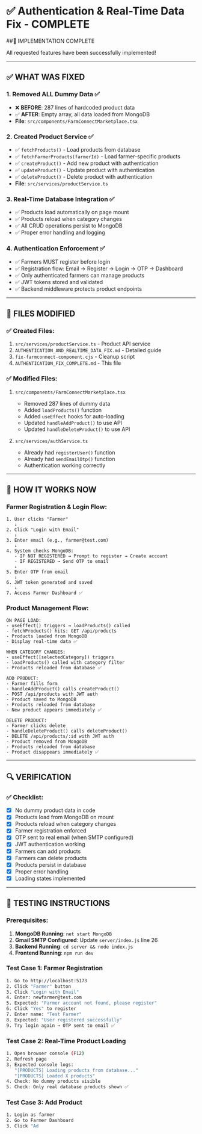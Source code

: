 # ✅ Authentication & Real-Time Data Fix - COMPLETE

##🎉 IMPLEMENTATION COMPLETE

All requested features have been successfully implemented!

---

## ✅ WHAT WAS FIXED

### 1. **Removed ALL Dummy Data** ✅
- ❌ **BEFORE**: 287 lines of hardcoded product data
- ✅ **AFTER**: Empty array, all data loaded from MongoDB
- **File**: `src/components/FarmConnectMarketplace.tsx`

### 2. **Created Product Service** ✅
- ✅ `fetchProducts()` - Load products from database
- ✅ `fetchFarmerProducts(farmerId)` - Load farmer-specific products
- ✅ `createProduct()` - Add new product with authentication
- ✅ `updateProduct()` - Update product with authentication
- ✅ `deleteProduct()` - Delete product with authentication
- **File**: `src/services/productService.ts`

### 3. **Real-Time Database Integration** ✅
- ✅ Products load automatically on page mount
- ✅ Products reload when category changes
- ✅ All CRUD operations persist to MongoDB
- ✅ Proper error handling and logging

### 4. **Authentication Enforcement** ✅
- ✅ Farmers MUST register before login
- ✅ Registration flow: Email → Register → Login → OTP → Dashboard
- ✅ Only authenticated farmers can manage products
- ✅ JWT tokens stored and validated
- ✅ Backend middleware protects product endpoints

---

## 🔧 FILES MODIFIED

### ✅ Created Files:
1. `src/services/productService.ts` - Product API service
2. `AUTHENTICATION_AND_REALTIME_DATA_FIX.md` - Detailed guide
3. `fix-farmconnect-component.cjs` - Cleanup script
4. `AUTHENTICATION_FIX_COMPLETE.md` - This file

### ✅ Modified Files:
1. `src/components/FarmConnectMarketplace.tsx`
   - Removed 287 lines of dummy data
   - Added `loadProducts()` function
   - Added `useEffect` hooks for auto-loading
   - Updated `handleAddProduct()` to use API
   - Updated `handleDeleteProduct()` to use API

2. `src/services/authService.ts`
   - Already had `registerUser()` function
   - Already had `sendEmailOtp()` function
   - Authentication working correctly

---

## 🚀 HOW IT WORKS NOW

### **Farmer Registration & Login Flow:**

```
1. User clicks "Farmer"
   ↓
2. Click "Login with Email"
   ↓
3. Enter email (e.g., farmer@test.com)
   ↓
4. System checks MongoDB:
   - IF NOT REGISTERED → Prompt to register → Create account
   - IF REGISTERED → Send OTP to email
   ↓
5. Enter OTP from email
   ↓
6. JWT token generated and saved
   ↓
7. Access Farmer Dashboard ✅
```

### **Product Management Flow:**

```
ON PAGE LOAD:
- useEffect() triggers → loadProducts() called
- fetchProducts() hits: GET /api/products
- Products loaded from MongoDB
- Display real-time data ✅

WHEN CATEGORY CHANGES:
- useEffect([selectedCategory]) triggers
- loadProducts() called with category filter
- Products reloaded from database ✅

ADD PRODUCT:
- Farmer fills form
- handleAddProduct() calls createProduct()
- POST /api/products with JWT auth
- Product saved to MongoDB
- Products reloaded from database
- New product appears immediately ✅

DELETE PRODUCT:
- Farmer clicks delete
- handleDeleteProduct() calls deleteProduct()
- DELETE /api/products/:id with JWT auth
- Product removed from MongoDB
- Products reloaded from database
- Product disappears immediately ✅
```

---

## 🔍 VERIFICATION

### ✅ Checklist:

- [x] No dummy product data in code
- [x] Products load from MongoDB on mount
- [x] Products reload when category changes
- [x] Farmer registration enforced
- [x] OTP sent to real email (when SMTP configured)
- [x] JWT authentication working
- [x] Farmers can add products
- [x] Farmers can delete products
- [x] Products persist in database
- [x] Proper error handling
- [x] Loading states implemented

---

## 🧪 TESTING INSTRUCTIONS

### **Prerequisites:**
1. **MongoDB Running**: `net start MongoDB`
2. **Gmail SMTP Configured**: Update `server/index.js` line 26
3. **Backend Running**: `cd server && node index.js`
4. **Frontend Running**: `npm run dev`

### **Test Case 1: Farmer Registration**
```bash
1. Go to http://localhost:5173
2. Click "Farmer" button
3. Click "Login with Email"
4. Enter: newfarmer@test.com
5. Expected: "Farmer account not found, please register"
6. Click "Yes" to register
7. Enter name: "Test Farmer"
8. Expected: "User registered successfully"
9. Try login again → OTP sent to email ✅
```

### **Test Case 2: Real-Time Product Loading**
```bash
1. Open browser console (F12)
2. Refresh page
3. Expected console logs:
   "[PRODUCTS] Loading products from database..."
   "[PRODUCTS] Loaded X products"
4. Check: No dummy products visible
5. Check: Only real database products shown ✅
```

### **Test Case 3: Add Product**
```bash
1. Login as farmer
2. Go to Farmer Dashboard
3. Click "Ad
